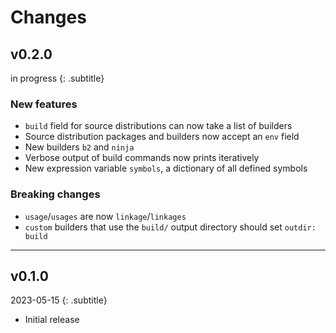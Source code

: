 # Changes

## v0.2.0
in progress
{: .subtitle}

### New features
- `build` field for source distributions can now take a list of builders
- Source distribution packages and builders now accept an `env` field
- New builders `b2` and `ninja`
- Verbose output of build commands now prints iteratively
- New expression variable `symbols`, a dictionary of all defined symbols

### Breaking changes
- `usage`/`usages` are now `linkage`/`linkages`
- `custom` builders that use the `build/` output directory should set
  `outdir: build`

---

## v0.1.0
2023-05-15
{: .subtitle}

- Initial release

